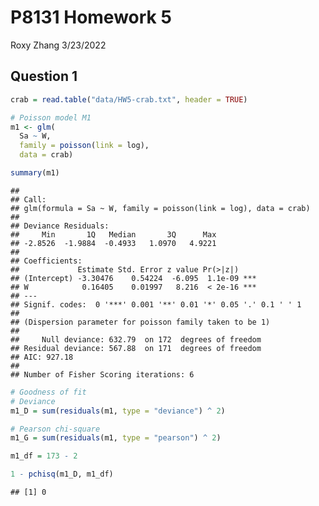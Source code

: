 P8131 Homework 5
================
Roxy Zhang
3/23/2022

## Question 1

``` r
crab = read.table("data/HW5-crab.txt", header = TRUE)
```

``` r
# Poisson model M1
m1 <- glm(
  Sa ~ W,
  family = poisson(link = log),
  data = crab)

summary(m1)
```

    ## 
    ## Call:
    ## glm(formula = Sa ~ W, family = poisson(link = log), data = crab)
    ## 
    ## Deviance Residuals: 
    ##     Min       1Q   Median       3Q      Max  
    ## -2.8526  -1.9884  -0.4933   1.0970   4.9221  
    ## 
    ## Coefficients:
    ##             Estimate Std. Error z value Pr(>|z|)    
    ## (Intercept) -3.30476    0.54224  -6.095  1.1e-09 ***
    ## W            0.16405    0.01997   8.216  < 2e-16 ***
    ## ---
    ## Signif. codes:  0 '***' 0.001 '**' 0.01 '*' 0.05 '.' 0.1 ' ' 1
    ## 
    ## (Dispersion parameter for poisson family taken to be 1)
    ## 
    ##     Null deviance: 632.79  on 172  degrees of freedom
    ## Residual deviance: 567.88  on 171  degrees of freedom
    ## AIC: 927.18
    ## 
    ## Number of Fisher Scoring iterations: 6

``` r
# Goodness of fit
# Deviance
m1_D = sum(residuals(m1, type = "deviance") ^ 2)

# Pearson chi-square
m1_G = sum(residuals(m1, type = "pearson") ^ 2)

m1_df = 173 - 2

1 - pchisq(m1_D, m1_df)
```

    ## [1] 0
